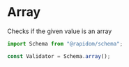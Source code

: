 # Array

Checks if the given value is an array

```typescript
import Schema from "@rapidom/schema";

const Validator = Schema.array();
```

